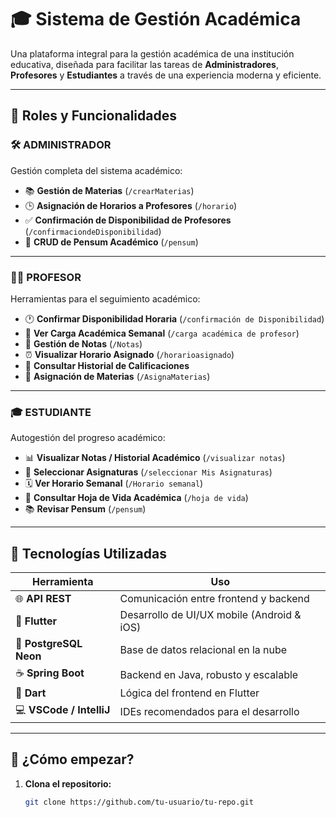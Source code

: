 # 🎓 Sistema de Gestión Académica

Una plataforma integral para la gestión académica de una institución educativa, diseñada para facilitar las tareas de **Administradores**, **Profesores** y **Estudiantes** a través de una experiencia moderna y eficiente.

---

## 👥 Roles y Funcionalidades

### 🛠️ ADMINISTRADOR
Gestión completa del sistema académico:
- 📚 **Gestión de Materias** (`/crearMaterias`)
- 🕒 **Asignación de Horarios a Profesores** (`/horario`)
- ✅ **Confirmación de Disponibilidad de Profesores** (`/confirmaciondeDisponibilidad`)
- 📖 **CRUD de Pensum Académico** (`/pensum`)

---

### 👨‍🏫 PROFESOR
Herramientas para el seguimiento académico:
- 🕐 **Confirmar Disponibilidad Horaria** (`/confirmación de Disponibilidad`)
- 📅 **Ver Carga Académica Semanal** (`/carga académica de profesor`)
- 📝 **Gestión de Notas** (`/Notas`)
- ⏰ **Visualizar Horario Asignado** (`/horarioasignado`)
- 📂 **Consultar Historial de Calificaciones**
- 🎯 **Asignación de Materias** (`/AsignaMaterias`)

---

### 🎓 ESTUDIANTE
Autogestión del progreso académico:
- 📊 **Visualizar Notas / Historial Académico** (`/visualizar notas`)
- 📘 **Seleccionar Asignaturas** (`/seleccionar Mis Asignaturas`)
- 🗓️ **Ver Horario Semanal** (`/Horario semanal`)
- 🧾 **Consultar Hoja de Vida Académica** (`/hoja de vida`)
- 📚 **Revisar Pensum** (`/pensum`)

---

## 🧰 Tecnologías Utilizadas

| Herramienta     | Uso                                 |
|-----------------|--------------------------------------|
| 🌐 **API REST** | Comunicación entre frontend y backend |
| 🎨 **Flutter**  | Desarrollo de UI/UX mobile (Android & iOS) |
| 🐘 **PostgreSQL Neon** | Base de datos relacional en la nube |
| ☕ **Spring Boot** | Backend en Java, robusto y escalable |
| 🧠 **Dart**     | Lógica del frontend en Flutter |
| 💻 **VSCode / IntelliJ** | IDEs recomendados para el desarrollo |

---

## 🚀 ¿Cómo empezar?

1. **Clona el repositorio:**
   ```bash
   git clone https://github.com/tu-usuario/tu-repo.git


